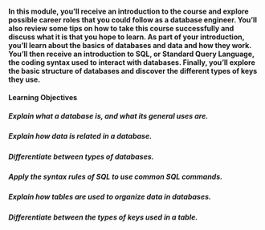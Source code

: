 #### In this module, you’ll receive an introduction to the course and explore possible career roles that you could follow as a database engineer. You’ll also review some tips on how to take this course successfully and discuss what it is that you hope to learn. As part of your introduction, you’ll learn about the basics of databases and data and how they work. You’ll then receive an introduction to SQL, or Standard Query Language, the coding syntax used to interact with databases. Finally, you’ll explore the basic structure of databases and discover the different types of keys they use.
#### Learning Objectives
##### Explain what a database is, and what its general uses are.
##### Explain how data is related in a database.
##### Differentiate between types of databases.
##### Apply the syntax rules of SQL to use common SQL commands.
##### Explain how tables are used to organize data in databases.
##### Differentiate between the types of keys used in a table.
